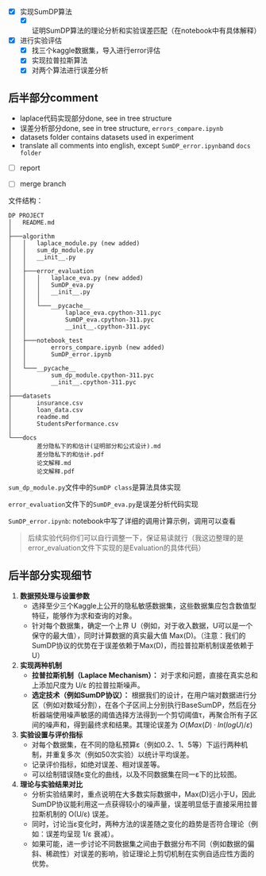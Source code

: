 - [x] 实现SumDP算法
  - [x] 证明SumDP算法的理论分析和实验误差匹配（在notebook中有具体解释）

- [x] 进行实验评估
  - [x] 找三个kaggle数据集，导入进行error评估
  - [x] 实现拉普拉斯算法
  - [x] 对两个算法进行误差分析

## 后半部分comment

   - laplace代码实现部分done, see in tree structure
   - 误差分析部分done, see in tree structure, `errors_compare.ipynb`
   - datasets folder contains datasets used in experiment 
   - translate all comments into english, except `SumDP_error.ipynb`and `docs folder`
   - [ ] report
   - [ ] merge branch 





文件结构：

```
DP PROJECT
│   README.md
│   
├───algorithm
│   │   laplace_module.py (new added)
│   │   sum_dp_module.py
│   │   __init__.py
│   │
│   ├───error_evaluation
│   │   │   laplace_eva.py (new added)
│   │   │   SumDP_eva.py
│   │   │   __init__.py
│   │   │
│   │   └───__pycache__
│   │           laplace_eva.cpython-311.pyc
│   │           SumDP_eva.cpython-311.pyc
│   │           __init__.cpython-311.pyc
│   │
│   ├───notebook_test
│   │       errors_compare.ipynb (new added)
│   │       SumDP_error.ipynb
│   │
│   └───__pycache__
│           sum_dp_module.cpython-311.pyc
│           __init__.cpython-311.pyc
│
├───datasets 
│       insurance.csv
│       loan_data.csv
│       readme.md
│       StudentsPerformance.csv
│
└───docs
        差分隐私下的和估计(证明部分和公式设计).md
        差分隐私下的和估计.pdf
        论文解释.md
        论文解释.pdf

```

`sum_dp_module.py`文件中的`SumDP class`是算法具体实现

`error_evaluation`文件下的`SumDP_eva.py`是误差分析代码实现

`SumDP_error.ipynb`: notebook中写了详细的调用计算示例，调用可以查看

> 后续实验代码你们可以自行调整一下，保证易读就行（我这边整理的是error_evaluation文件下实现的是Evaluation的具体代码）

## 后半部分实现细节

1. **数据预处理与设置参数**
   - 选择至少三个Kaggle上公开的隐私敏感数据集，这些数据集应包含数值型特征，能够作为求和查询的对象。
   - 针对每个数据集，确定一个上界 U（例如，对于收入数据，U可以是一个保守的最大值），同时计算数据的真实最大值 Max(D)。（注意：我们的SumDP协议的优势在于误差依赖于Max(D)，而拉普拉斯机制误差依赖于U）
2. **实现两种机制**
   - **拉普拉斯机制（Laplace Mechanism）：**
      对于求和问题，直接在真实总和上添加尺度为 U/ε 的拉普拉斯噪声。
   - **选定技术（例如SumDP协议）：**
      根据我们的设计，在用户端对数据进行分区（例如对数域分割），在各个子区间上分别执行BaseSumDP，然后在分析器端使用噪声敏感的阈值选择方法得到一个剪切阈值τ，再聚合所有子区间的噪声和，得到最终求和结果。其理论误差为 $O(Max(D)·ln(log U)/ε)$ 
3. **实验设置与评价指标**
   - 对每个数据集，在不同的隐私预算ε（例如0.2、1、5等）下运行两种机制，并重复多次（例如50次实验）以统计平均误差。
   - 记录评价指标，如绝对误差、相对误差等。
   - 可以绘制错误随ε变化的曲线，以及不同数据集在同一ε下的比较图。
4. **理论与实验结果对比**
   - 分析实验结果时，重点说明在大多数实际数据中，Max(D)远小于U，因此SumDP协议能利用这一点获得较小的噪声量，误差明显低于直接采用拉普拉斯机制的 O(U/ε) 误差。
   - 同时，讨论当ε变化时，两种方法的误差随之变化的趋势是否符合理论（例如：误差均呈现 1/ε 衰减）。
   - 如果可能，进一步讨论不同数据集之间由于数据分布不同（例如数据的偏斜、稀疏性）对误差的影响，验证理论上剪切机制在实例自适应性方面的优势。


   